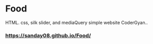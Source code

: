 # Food
HTML. css, silk slider, and mediaQuery simple website CoderGyan..


### https://sanday08.github.io/Food/
